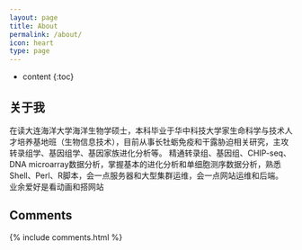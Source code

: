 ```yaml
---
layout: page
title: About
permalink: /about/
icon: heart
type: page
---
```


* content
{:toc}

## 关于我

在读大连海洋大学海洋生物学硕士，本科毕业于华中科技大学家生命科学与技术人才培养基地班（生物信息技术），目前从事长牡蛎免疫和干露胁迫相关研究，主攻转录组学、基因组学、基因家族进化分析等。
精通转录组、基因组、CHIP-seq、DNA microarray数据分析，掌握基本的进化分析和单细胞测序数据分析，熟悉Shell、Perl、R脚本，会一点服务器和大型集群运维，会一点网站运维和后端。
业余爱好是看动画和搭网站

## Comments

{% include comments.html %}
